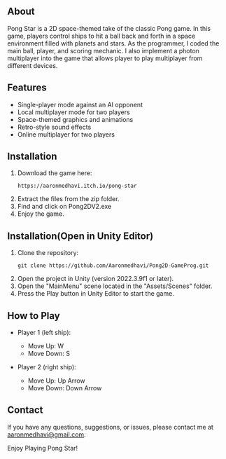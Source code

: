 ## About
Pong Star is a 2D space-themed take of the classic Pong game. In this game, players control ships to hit a ball back and forth in a space environment filled with planets and stars. As the programmer, I coded the main ball, player, and scoring mechanic. I also implement a photon multiplayer into the game that allows player to play multiplayer from different devices.

## Features
- Single-player mode against an AI opponent
- Local multiplayer mode for two players
- Space-themed graphics and animations
- Retro-style sound effects
- Online multiplayer for two players

## Installation
1. Download the game here:
   ```
   https://aaronmedhavi.itch.io/pong-star
   ```
2. Extract the files from the zip folder.
3. Find and click on Pong2DV2.exe
4. Enjoy the game.

## Installation(Open in Unity Editor)
1. Clone the repository:
   ```
   git clone https://github.com/Aaronmedhavi/Pong2D-GameProg.git
   ```
2. Open the project in Unity (version 2022.3.9f1 or later).
3. Open the "MainMenu" scene located in the "Assets/Scenes" folder.
4. Press the Play button in Unity Editor to start the game.

## How to Play
- Player 1 (left ship):
  - Move Up: W
  - Move Down: S

- Player 2 (right ship):
  - Move Up: Up Arrow
  - Move Down: Down Arrow

 ## Contact
If you have any questions, suggestions, or issues, please contact me at aaronmedhavi@gmail.com.

Enjoy Playing Pong Star!
